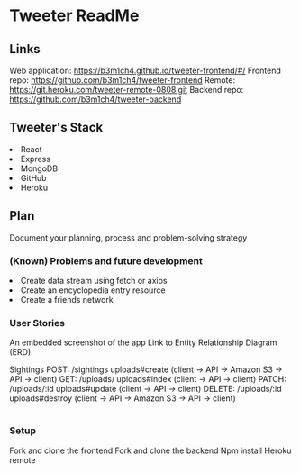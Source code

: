 # Tweeter ReadMe

## Links
Web application: https://b3m1ch4.github.io/tweeter-frontend/#/
Frontend repo: https://github.com/b3m1ch4/tweeter-frontend
Remote: https://git.heroku.com/tweeter-remote-0808.git
Backend repo: https://github.com/b3m1ch4/tweeter-backend

## Tweeter's Stack
<li> React </li>
<li> Express </li>
<li> MongoDB </li>
<li> GitHub </li>
<li> Heroku </li>

## Plan
Document your planning, process and problem-solving strategy

### (Known) Problems and future development
  <li> Create data stream using fetch or axios </li>
  <li> Create an encyclopedia entry resource </li>
  <li> Create a friends network </li>

### User Stories
  An embedded screenshot of the app
  Link to Entity Relationship Diagram (ERD).

<table>
Sightings
<tr> POST: /sightings uploads#create (client -> API -> Amazon S3 -> API -> client) </tr>
<tr> GET: /uploads/ uploads#index (client -> API -> client) </tr>
<tr> PATCH: /uploads/:id uploads#update (client -> API -> client) </tr>
<tr> DELETE: /uploads/:id uploads#destroy (client -> API -> Amazon S3 -> API -> client) </tr>
</table>

### Setup
  Fork and clone the frontend
  Fork and clone the backend
  Npm install
  Heroku remote
